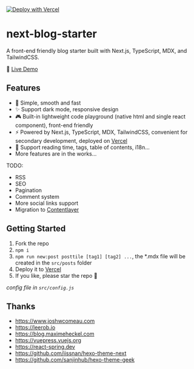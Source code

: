 [![Deploy with Vercel](https://vercel.com/button)](https://vercel.com/new/clone?repository-url=https%3A%2F%2Fgithub.com%2Fxiaojun1994%2Fnext-)

# next-blog-starter

A front-end friendly blog starter built with Next.js, TypeScript, MDX, and TailwindCSS.

👀 [Live Demo](https://xiaojun1994.top/)

## Features

- 🎨 Simple, smooth and fast
- ✨ Support dark mode, responsive design
- 🎮 Built-in lightweight code playground (native html and single react component), front-end friendly
- ⚡️ Powered by Next.js, TypeScript, MDX, TailwindCSS, convenient for secondary development, deployed on [Vercel](https://vercel.com)
- 🧩 Support reading time, tags, table of contents, i18n...
- More features are in the works...

TODO:

- RSS
- SEO
- Pagination
- Comment system
- More social links support
- Migration to [Contentlayer](https://github.com/contentlayerdev/contentlayer)

## Getting Started

1. Fork the repo
2. `npm i`
3. `npm run new:post posttile [tag1] [tag2] ...`, the *.mdx file will be created in the `src/posts` folder
4. Deploy it to [Vercel](https://vercel.com)
5. If you like, please star the repo 🙏

_config file in `src/config.js`_

## Thanks

- https://www.joshwcomeau.com
- https://leerob.io
- https://blog.maximeheckel.com
- https://vuepress.vuejs.org
- https://react-spring.dev
- https://github.com/iissnan/hexo-theme-next
- https://github.com/sanjinhub/hexo-theme-geek
